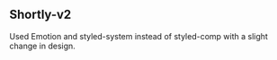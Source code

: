 ## Shortly-v2 

Used Emotion and styled-system instead of styled-comp with a slight change in design. 
